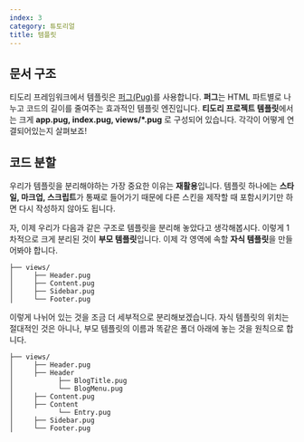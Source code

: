 ```yaml
---
index: 3
category: 튜토리얼
title: 템플릿
---
```


## 문서 구조

티도리 프레임워크에서 템플릿은 [퍼그(Pug)](https://pugjs.org/api/getting-started.html)를 사용합니다. **퍼그**는 HTML 파트별로 나누고 코드의 길이를 줄여주는 효과적인 템플릿 엔진입니다. **티도리 프로젝트 템플릿**에서는 크게 **app.pug, index.pug, views/*.pug** 로 구성되어 있습니다. 각각이 어떻게 연결되어있는지 살펴보죠!

## 코드 분할

우리가 템플릿을 분리해야하는 가장 중요한 이유는 **재활용**입니다. 템플릿 하나에는 **스타일, 마크업, 스크립트**가 통째로 들어가기 때문에 다른 스킨을 제작할 때 포함시키기만 하면 다시 작성하지 않아도 됩니다.

자, 이제 우리가 다음과 같은 구조로 템플릿을 분리해 놓았다고 생각해봅시다. 이렇게 1차적으로 크게 분리된 것이 **부모 템플릿**입니다. 이제 각 영역에 속할 **자식 템플릿**을 만들어봐야 합니다.

```plgintext
├── views/
│     ├── Header.pug
│     ├── Content.pug
│     ├── Sidebar.pug
│     └── Footer.pug
```

이렇게 나뉘어 있는 것을 조금 더 세부적으로 분리해보겠습니다. 자식 템플릿의 위치는 절대적인 것은 아니나, 부모 템플릿의 이름과 똑같은 폴더 아래에 놓는 것을 원칙으로 합니다.

```plaintext
├── views/
│     ├── Header.pug
│     ├── Header
│           ├── BlogTitle.pug
│           └── BlogMenu.pug
│     ├── Content.pug
│     ├── Content
│           └── Entry.pug
│     ├── Sidebar.pug
│     └── Footer.pug
```
